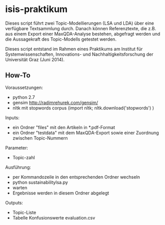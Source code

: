isis-praktikum
==============

Dieses script führt zwei Topic-Modellierungen (LSA und LDA) über eine verfügbare Textsammlung durch.
Danach können Referenztexte, die z.B. aus einem Export einer MaxQDA-Analyse bestehen, abgefragt werden und die Aussagekraft des Topic-Modells getestet werden.

Dieses script entstand im Rahmen eines Praktikums am Institut für Systemwissenschaften, Innovations- und Nachhaltigkeitsforschung der Universität Graz (Juni 2014).


How-To
------

Voraussetzungen:
- python 2.7
- gensim http://radimrehurek.com/gensim/
- nltk mit stopwords corpus (import nltk; nltk.download('stopwords') )
 

Inputs:
- ein Ordner "files" mit den Artikeln in *.pdf-Format
- ein Ordner "testdata" mit dem MaxQDA-Export sowie einer Zuordnung zwischen Topic-Nummern

Parameter:
- Topic-zahl

Ausführung:
- per Kommandozeile in den entsprechenden Ordner wechseln
- python sustainabilitylsa.py
- warten
- Ergebnisse werden in diesem Ordner abgelegt

Outputs:
- Topic-Liste
- Tabelle Konfusionswerte evaluation.csv
